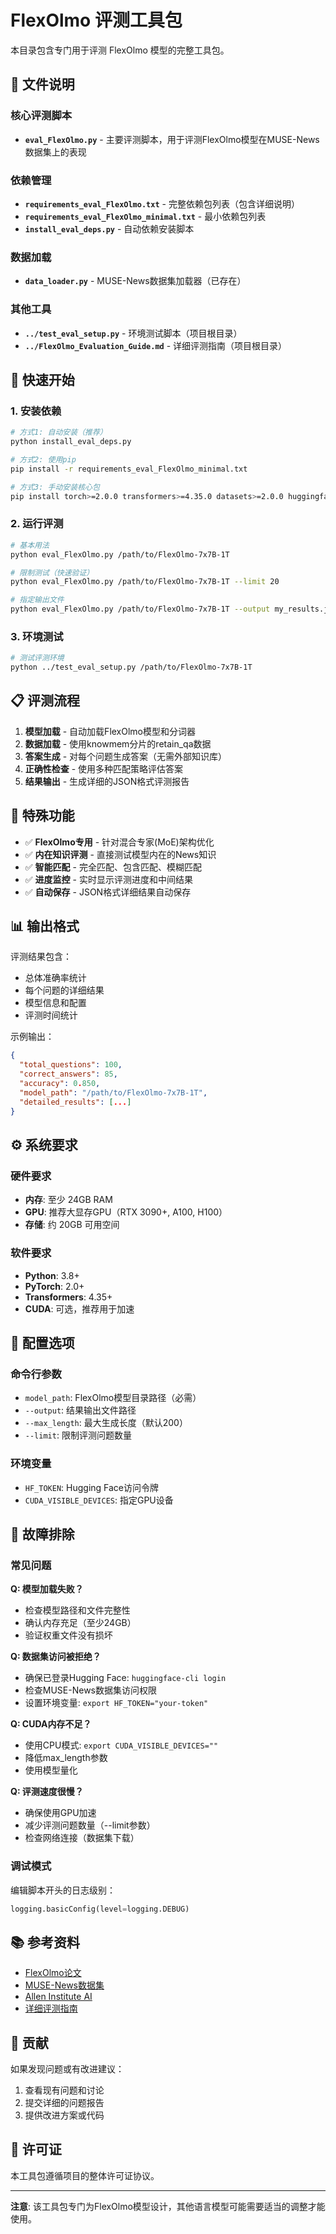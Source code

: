 # FlexOlmo 评测工具包

本目录包含专门用于评测 FlexOlmo 模型的完整工具包。

## 📁 文件说明

### 核心评测脚本
- **`eval_FlexOlmo.py`** - 主要评测脚本，用于评测FlexOlmo模型在MUSE-News数据集上的表现

### 依赖管理
- **`requirements_eval_FlexOlmo.txt`** - 完整依赖包列表（包含详细说明）
- **`requirements_eval_FlexOlmo_minimal.txt`** - 最小依赖包列表
- **`install_eval_deps.py`** - 自动依赖安装脚本

### 数据加载
- **`data_loader.py`** - MUSE-News数据集加载器（已存在）

### 其他工具
- **`../test_eval_setup.py`** - 环境测试脚本（项目根目录）
- **`../FlexOlmo_Evaluation_Guide.md`** - 详细评测指南（项目根目录）

## 🚀 快速开始

### 1. 安装依赖

```bash
# 方式1: 自动安装（推荐）
python install_eval_deps.py

# 方式2: 使用pip
pip install -r requirements_eval_FlexOlmo_minimal.txt

# 方式3: 手动安装核心包
pip install torch>=2.0.0 transformers>=4.35.0 datasets>=2.0.0 huggingface_hub>=0.16.0 safetensors>=0.3.0 accelerate>=0.21.0
```

### 2. 运行评测

```bash
# 基本用法
python eval_FlexOlmo.py /path/to/FlexOlmo-7x7B-1T

# 限制测试（快速验证）
python eval_FlexOlmo.py /path/to/FlexOlmo-7x7B-1T --limit 20

# 指定输出文件
python eval_FlexOlmo.py /path/to/FlexOlmo-7x7B-1T --output my_results.json
```

### 3. 环境测试

```bash
# 测试评测环境
python ../test_eval_setup.py /path/to/FlexOlmo-7x7B-1T
```

## 📋 评测流程

1. **模型加载** - 自动加载FlexOlmo模型和分词器
2. **数据加载** - 使用knowmem分片的retain_qa数据
3. **答案生成** - 对每个问题生成答案（无需外部知识库）
4. **正确性检查** - 使用多种匹配策略评估答案
5. **结果输出** - 生成详细的JSON格式评测报告

## 🎯 特殊功能

- ✅ **FlexOlmo专用** - 针对混合专家(MoE)架构优化
- ✅ **内在知识评测** - 直接测试模型内在的News知识
- ✅ **智能匹配** - 完全匹配、包含匹配、模糊匹配
- ✅ **进度监控** - 实时显示评测进度和中间结果
- ✅ **自动保存** - JSON格式详细结果自动保存

## 📊 输出格式

评测结果包含：
- 总体准确率统计
- 每个问题的详细结果
- 模型信息和配置
- 评测时间统计

示例输出：
```json
{
  "total_questions": 100,
  "correct_answers": 85,
  "accuracy": 0.850,
  "model_path": "/path/to/FlexOlmo-7x7B-1T",
  "detailed_results": [...]
}
```

## ⚙️ 系统要求

### 硬件要求
- **内存**: 至少 24GB RAM
- **GPU**: 推荐大显存GPU（RTX 3090+, A100, H100）
- **存储**: 约 20GB 可用空间

### 软件要求
- **Python**: 3.8+
- **PyTorch**: 2.0+
- **Transformers**: 4.35+
- **CUDA**: 可选，推荐用于加速

## 🔧 配置选项

### 命令行参数
- `model_path`: FlexOlmo模型目录路径（必需）
- `--output`: 结果输出文件路径
- `--max_length`: 最大生成长度（默认200）
- `--limit`: 限制评测问题数量

### 环境变量
- `HF_TOKEN`: Hugging Face访问令牌
- `CUDA_VISIBLE_DEVICES`: 指定GPU设备

## 🐛 故障排除

### 常见问题

**Q: 模型加载失败？**
- 检查模型路径和文件完整性
- 确认内存充足（至少24GB）
- 验证权重文件没有损坏

**Q: 数据集访问被拒绝？**
- 确保已登录Hugging Face: `huggingface-cli login`
- 检查MUSE-News数据集访问权限
- 设置环境变量: `export HF_TOKEN="your-token"`

**Q: CUDA内存不足？**
- 使用CPU模式: `export CUDA_VISIBLE_DEVICES=""`
- 降低max_length参数
- 使用模型量化

**Q: 评测速度很慢？**
- 确保使用GPU加速
- 减少评测问题数量（--limit参数）
- 检查网络连接（数据集下载）

### 调试模式

编辑脚本开头的日志级别：
```python
logging.basicConfig(level=logging.DEBUG)
```

## 📚 参考资料

- [FlexOlmo论文](https://arxiv.org/pdf/2507.07024)
- [MUSE-News数据集](https://huggingface.co/datasets/muse-bench/MUSE-News)
- [Allen Institute AI](https://github.com/allenai)
- [详细评测指南](../FlexOlmo_Evaluation_Guide.md)

## 🤝 贡献

如果发现问题或有改进建议：
1. 查看现有问题和讨论
2. 提交详细的问题报告
3. 提供改进方案或代码

## 📄 许可证

本工具包遵循项目的整体许可证协议。

---

**注意**: 该工具包专门为FlexOlmo模型设计，其他语言模型可能需要适当的调整才能使用。